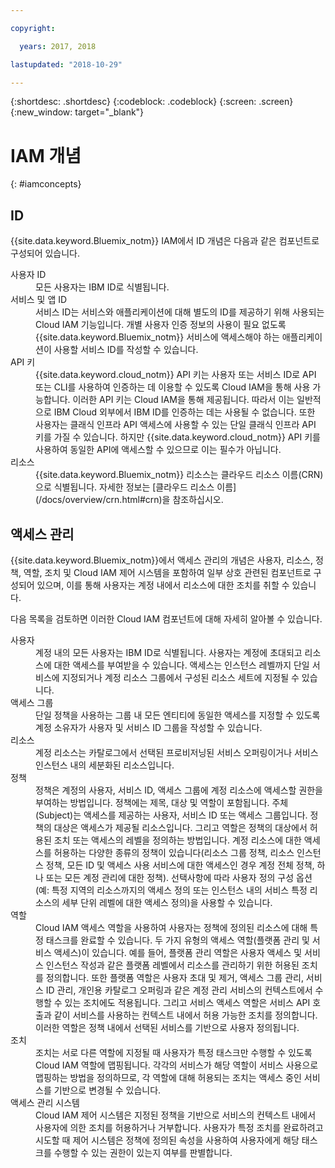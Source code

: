 ```yaml
---

copyright:

  years: 2017, 2018

lastupdated: "2018-10-29"

---
```


{:shortdesc: .shortdesc}
{:codeblock: .codeblock}
{:screen: .screen}
{:new_window: target="_blank"}

# IAM 개념
{: #iamconcepts}

## ID

{{site.data.keyword.Bluemix_notm}} IAM에서 ID 개념은 다음과 같은 컴포넌트로 구성되어 있습니다.

<dl>
<dt>사용자 ID</dt>
<dd>모든 사용자는 IBM ID로 식별됩니다.</dd>
<dt>서비스 및 앱 ID</dt>
<dd>서비스 ID는 서비스와 애플리케이션에 대해 별도의 ID를 제공하기 위해 사용되는 Cloud IAM 기능입니다. 개별 사용자 인증 정보의 사용이 필요 없도록 {{site.data.keyword.Bluemix_notm}} 서비스에 액세스해야 하는 애플리케이션이 사용할 서비스 ID를 작성할 수 있습니다.</dd>
<dt>API 키</dt>
<dd>{{site.data.keyword.cloud_notm}} API 키는 사용자 또는 서비스 ID로 API 또는 CLI를 사용하여 인증하는 데 이용할 수 있도록 Cloud IAM을 통해 사용 가능합니다. 이러한 API 키는 Cloud IAM을 통해 제공됩니다. 따라서 이는 일반적으로 IBM Cloud 외부에서 IBM ID를 인증하는 데는 사용될 수 없습니다. 또한 사용자는 클래식 인프라 API 액세스에 사용할 수 있는 단일 클래식 인프라 API 키를 가질 수 있습니다. 하지만 {{site.data.keyword.cloud_notm}} API 키를 사용하여 동일한 API에 액세스할 수 있으므로 이는 필수가 아닙니다.</dd>
<dt>리소스</dt>
<dd>{{site.data.keyword.Bluemix_notm}} 리소스는 클라우드 리소스 이름(CRN)으로 식별됩니다. 자세한 정보는 [클라우드 리소스 이름](/docs/overview/crn.html#crn)을 참조하십시오.</dd>
</dl>

## 액세스 관리

{{site.data.keyword.Bluemix_notm}}에서 액세스 관리의 개념은 사용자, 리소스, 정책, 역할, 조치 및 Cloud IAM 제어 시스템을 포함하여 일부 상호 관련된 컴포넌트로 구성되어 있으며, 이를 통해 사용자는 계정 내에서 리소스에 대한 조치를 취할 수 있습니다. 

다음 목록을 검토하면 이러한 Cloud IAM 컴포넌트에 대해 자세히 알아볼 수 있습니다.

<dl>
<dt>사용자</dt>
<dd>계정 내의 모든 사용자는 IBM ID로 식별됩니다. 사용자는 계정에 초대되고 리소스에 대한 액세스를 부여받을 수 있습니다. 액세스는 인스턴스 레벨까지 단일 서비스에 지정되거나 계정 리소스 그룹에서 구성된 리소스 세트에 지정될 수 있습니다.</dd>
<dt>액세스 그룹</dt>
<dd>단일 정책을 사용하는 그룹 내 모든 엔티티에 동일한 액세스를 지정할 수 있도록 계정 소유자가 사용자 및 서비스 ID 그룹을 작성할 수 있습니다.</dd>
<dt>리소스</dt>
<dd>계정 리소스는 카탈로그에서 선택된 프로비저닝된 서비스 오퍼링이거나 서비스 인스턴스 내의 세분화된 리소스입니다.</dd>
<dt>정책</dt>
<dd>정책은 계정의 사용자, 서비스 ID, 액세스 그룹에 계정 리소스에 액세스할 권한을 부여하는 방법입니다. 정책에는 제목, 대상 및 역할이 포함됩니다. 주체(Subject)는 액세스를 제공하는 사용자, 서비스 ID 또는 액세스 그룹입니다. 정책의 대상은 액세스가 제공될 리소스입니다. 그리고 역할은 정책의 대상에서 허용된 조치 또는 액세스의 레벨을 정의하는 방법입니다. 계정 리소스에 대한 액세스를 허용하는 다양한 종류의 정책이 있습니다(리소스 그룹 정책, 리소스 인스턴스 정책, 모든 ID 및 액세스 사용 서비스에 대한 액세스인 경우 계정 전체 정책, 하나 또는 모든 계정 관리에 대한 정책). 선택사항에 따라 사용자 정의 구성 옵션(예: 특정 지역의 리소스까지의 액세스 정의 또는 인스턴스 내의 서비스 특정 리소스의 세부 단위 레벨에 대한 액세스 정의)을 사용할 수 있습니다.</dd>
<dt>역할</dt>
<dd>Cloud IAM 액세스 역할을 사용하여 사용자는 정책에 정의된 리소스에 대해 특정 태스크를 완료할 수 있습니다. 두 가지 유형의 액세스 역할(플랫폼 관리 및 서비스 액세스)이 있습니다. 예를 들어, 플랫폼 관리 역할은 사용자 액세스 및 서비스 인스턴스 작성과 같은 플랫폼 레벨에서 리소스를 관리하기 위한 허용된 조치를 정의합니다. 또한 플랫폼 역할은 사용자 초대 및 제거, 액세스 그룹 관리, 서비스 ID 관리, 개인용 카탈로그 오퍼링과 같은 계정 관리 서비스의 컨텍스트에서 수행할 수 있는 조치에도 적용됩니다. 그리고 서비스 액세스 역할은 서비스 API 호출과 같이 서비스를 사용하는 컨텍스트 내에서 허용 가능한 조치를 정의합니다. 이러한 역할은 정책 내에서 선택된 서비스를 기반으로 사용자 정의됩니다.</dd>
<dt>조치</dt>
<dd>조치는 서로 다른 역할에 지정될 때 사용자가 특정 태스크만 수행할 수 있도록 Cloud IAM 역할에 맵핑됩니다. 각각의 서비스가 해당 역할이 서비스 사용으로 맵핑하는 방법을 정의하므로, 각 역할에 대해 허용되는 조치는 액세스 중인 서비스를 기반으로 변경될 수 있습니다. </dd>
<dt>액세스 관리 시스템</dt>
<dd>Cloud IAM 제어 시스템은 지정된 정책을 기반으로 서비스의 컨텍스트 내에서 사용자에 의한 조치를 허용하거나 거부합니다. 사용자가 특정 조치를 완료하려고 시도할 때 제어 시스템은 정책에 정의된 속성을 사용하여 사용자에게 해당 태스크를 수행할 수 있는 권한이 있는지 여부를 판별합니다.</dd>
</dl>






